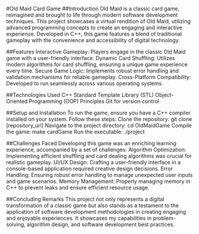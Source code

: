 #Old Maid Card Game
##Introduction
Old Maid is a classic card game, reimagined and brought to life through modern software development techniques. This project showcases a virtual rendition of Old Maid, utilizing advanced programming concepts to create an engaging and interactive experience. Developed in C++, this game features a blend of traditional gameplay with the convenience and accessibility of digital technology.

##Features
Interactive Gameplay: Players engage in the classic Old Maid game with a user-friendly interface.
Dynamic Card Shuffling: Utilizes modern algorithms for card shuffling, ensuring a unique game experience every time.
Secure Game Logic: Implements robust error handling and validation mechanisms for reliable gameplay.
Cross-Platform Compatibility: Developed to run seamlessly across various operating systems.

##Technologies Used
C++
Standard Template Library (STL)
Object-Oriented Programming (OOP) Principles
Git for version control

##Setup and Installation
To run the game, ensure you have a C++ compiler installed on your system. Follow these steps:
Clone the repository: git clone [repository_url]
Navigate to the project directory: cd OldMaidGame
Compile the game: make cardGame
Run the executable: ./project

##Challenges Faced
Developing this game was an enriching learning experience, accompanied by a set of challenges:
Algorithm Optimization: Implementing efficient shuffling and card dealing algorithms was crucial for realistic gameplay.
UI/UX Design: Crafting a user-friendly interface in a console-based application required creative design decisions.
Error Handling: Ensuring robust error handling to manage unexpected user inputs and game scenarios.
Memory Management: Properly managing memory in C++ to prevent leaks and ensure efficient resource usage.

##Concluding Remarks
This project not only represents a digital transformation of a classic game but also stands as a testament to the application of software development methodologies in creating engaging and enjoyable experiences. It showcases my capabilities in problem-solving, algorithm design, and software development best practices.
